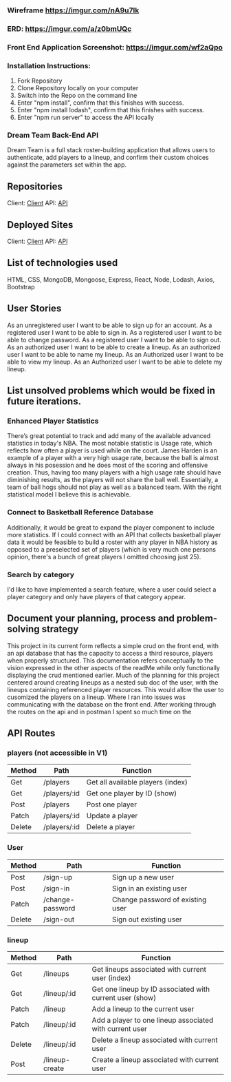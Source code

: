 ### Wireframe https://imgur.com/nA9u7lk

### ERD: https://imgur.com/a/z0bmUQc

### Front End Application Screenshot: https://imgur.com/wf2aQpo

### Installation Instructions:
1. Fork Repository
2. Clone Repository locally on your computer
3. Switch into the Repo on the command line
4. Enter "npm install", confirm that this finishes with success.
5. Enter "npm install lodash", confirm that this finishes with success.
6. Enter "npm run server" to access the API locally

### Dream Team Back-End API

Dream Team is a full stack roster-building application that allows users to authenticate, add players to a lineup, and confirm their custom choices against the parameters set within the app.

## Repositories
Client: [Client](https://github.com/greenemax/team_picker_client)
API: [API](https://github.com/greenemax/team_picker_api)


## Deployed Sites
Client: [Client](https://greenemax.github.io/team_picker_client/)
API: [API](https://fast-dusk-89844.herokuapp.com/)


## List of technologies used
HTML, CSS, MongoDB, Mongoose, Express, React, Node, Lodash, Axios, Bootstrap

## User Stories
As an unregistered user I want to be able to sign up for an account.
As a registered user I want to be able to sign in.
As a registered user I want to be able to change password.
As a registered user I want to be able to sign out.
As an authorized user I want to be able to create a lineup.
As an authorized user I want to be able to name my lineup.
As an Authorized user I want to be able to view my lineup.
As an Authorized user I want to be able to delete my lineup.

## List unsolved problems which would be fixed in future iterations.

### Enhanced Player Statistics
There’s great potential to track and add many of the available advanced statistics in today's NBA. The most notable statistic is Usage rate, which reflects how often a player is used while on the court. James Harden is an example of a player with a very high usage rate, because the ball is almost always in his posession and he does most of the scoring and offensive creation. Thus, having too many players with a high usage rate should have diminishing results, as the players will not share the ball well. Essentially, a team of ball hogs should not play as well as a balanced team. With the right statistical model I believe this is achievable.

### Connect to Basketball Reference Database
Additionally, it would be great to expand the player component to include more statistics. If I could connect with an API that collects basketball player data it would be feasible to build a roster with any player in NBA history as opposed to a preselected set of players (which is very much one persons opinion, there's a bunch of great players I omitted choosing just 25).

### Search by category
I'd like to have implemented a search feature, where a user could select a player category and only have players of that category appear.

## Document your planning, process and problem-solving strategy
This project in its current form reflects a simple crud on the front end, with an api database that has the capacity to access a third resource, players when properly structured. This documentation refers conceptually to the vision expressed in the other aspects of the readMe while only functionally displaying the crud mentioned earlier. Much of the planning for this project centered around creating lineups as a nested sub doc of the user, with the lineups containing referenced player resources. This would allow the user to cusomized the players on a lineup. Where I ran into issues was communicating with the database on the front end. After working through the routes on the api and in postman I spent so much time on the

## API Routes

### players (not accessible in V1)
| Method      | Path | Function |
| ----------- | ----------- | ----------- |
| Get      | /players      | Get all available players (index) |
| Get   | /players/:id     | Get one player by ID (show) |
| Post   |  /players | Post one player |
| Patch  | /players/:id  | Update a player |
| Delete   |  /players/:id | Delete a player |

### User

| Method      | Path | Function |
| ----------- | ----------- | ----------- |
| Post      | /sign-up      | Sign up a new user |
| Post   | /sign-in     | Sign in an existing user |
| Patch   |  /change-password | Change password of existing user |
| Delete   |  /sign-out | Sign out existing user |

### lineup

| Method      | Path | Function |
| ----------- | ----------- | ----------- |
| Get      | /lineups      | Get lineups associated with current user (index) |
| Get   | /lineup/:id     | Get one lineup by ID associated with current user (show) |
| Patch   |  /lineup | Add a lineup to the current user |
| Patch  | /lineup/:id  | Add a player to one lineup associated with current user |
| Delete  | /lineup/:id | Delete a lineup associated with current user |
| Post   |  /lineup-create | Create a lineup associated with current user|
